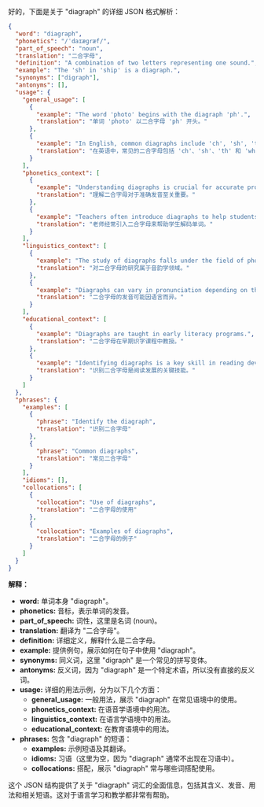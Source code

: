 好的，下面是关于 "diagraph" 的详细 JSON 格式解析：

```json
{
  "word": "diagraph",
  "phonetics": "/ˈdaɪæɡræf/",
  "part_of_speech": "noun",
  "translation": "二合字母",
  "definition": "A combination of two letters representing one sound.",
  "example": "The 'sh' in 'ship' is a diagraph.",
  "synonyms": ["digraph"],
  "antonyms": [],
  "usage": {
    "general_usage": [
      {
        "example": "The word 'photo' begins with the diagraph 'ph'.",
        "translation": "单词 'photo' 以二合字母 'ph' 开头。"
      },
      {
        "example": "In English, common diagraphs include 'ch', 'sh', 'th', and 'wh'.",
        "translation": "在英语中，常见的二合字母包括 'ch'、'sh'、'th' 和 'wh'。"
      }
    ],
    "phonetics_context": [
      {
        "example": "Understanding diagraphs is crucial for accurate pronunciation.",
        "translation": "理解二合字母对于准确发音至关重要。"
      },
      {
        "example": "Teachers often introduce diagraphs to help students decode words.",
        "translation": "老师经常引入二合字母来帮助学生解码单词。"
      }
    ],
    "linguistics_context": [
      {
        "example": "The study of diagraphs falls under the field of phonology.",
        "translation": "对二合字母的研究属于音韵学领域。"
      },
      {
        "example": "Diagraphs can vary in pronunciation depending on the language.",
        "translation": "二合字母的发音可能因语言而异。"
      }
    ],
    "educational_context": [
      {
        "example": "Diagraphs are taught in early literacy programs.",
        "translation": "二合字母在早期识字课程中教授。"
      },
      {
        "example": "Identifying diagraphs is a key skill in reading development.",
        "translation": "识别二合字母是阅读发展的关键技能。"
      }
    ]
  },
  "phrases": {
    "examples": [
      {
        "phrase": "Identify the diagraph",
        "translation": "识别二合字母"
      },
      {
        "phrase": "Common diagraphs",
        "translation": "常见二合字母"
      }
    ],
    "idioms": [],
    "collocations": [
      {
        "collocation": "Use of diagraphs",
        "translation": "二合字母的使用"
      },
      {
        "collocation": "Examples of diagraphs",
        "translation": "二合字母的例子"
      }
    ]
  }
}
```

**解释：**

*   **word:** 单词本身 "diagraph"。
*   **phonetics:** 音标，表示单词的发音。
*   **part\_of\_speech:** 词性，这里是名词 (noun)。
*   **translation:** 翻译为 "二合字母"。
*   **definition:** 详细定义，解释什么是二合字母。
*   **example:** 提供例句，展示如何在句子中使用 "diagraph"。
*   **synonyms:** 同义词，这里 "digraph" 是一个常见的拼写变体。
*   **antonyms:** 反义词，因为 "diagraph" 是一个特定术语，所以没有直接的反义词。
*   **usage:**  详细的用法示例，分为以下几个方面：
    *   **general\_usage:** 一般用法，展示 "diagraph" 在常见语境中的使用。
    *   **phonetics\_context:** 在语音学语境中的用法。
    *   **linguistics\_context:** 在语言学语境中的用法。
     *   **educational\_context:** 在教育语境中的用法。
*   **phrases:** 包含 "diagraph" 的短语：
    *   **examples:** 示例短语及其翻译。
    *   **idioms:** 习语（这里为空，因为 "diagraph" 通常不出现在习语中）。
    *   **collocations:** 搭配，展示 "diagraph" 常与哪些词搭配使用。

这个 JSON 结构提供了关于 "diagraph" 词汇的全面信息，包括其含义、发音、用法和相关短语。这对于语言学习和教学都非常有帮助。
 